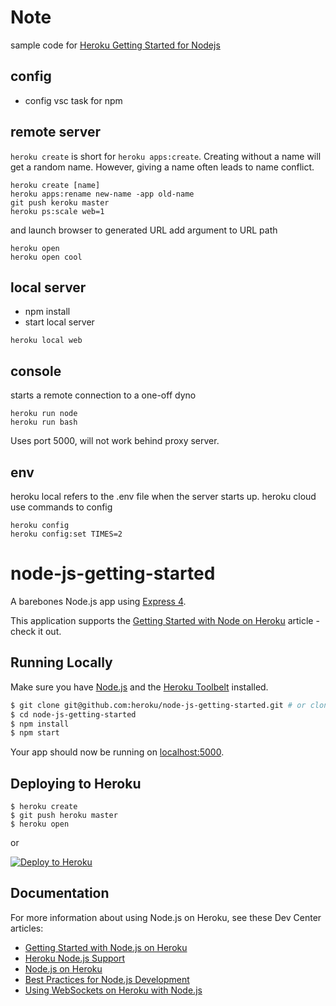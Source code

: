 # Note

sample code for [Heroku Getting Started for Nodejs](https://devcenter.heroku.com/articles/getting-started-with-nodejs)

## config

* config vsc task for npm

## remote server
`heroku create` is short for `heroku apps:create`.
Creating without a name will get a random name. 
However, giving a name often leads to name conflict.

```command
heroku create [name]
heroku apps:rename new-name -app old-name
git push keroku master
heroku ps:scale web=1
```
and launch browser to generated URL
add argument to URL path
```command
heroku open
heroku open cool
```
## local server
* npm install
* start local server
```command
heroku local web 
```

## console
starts a remote connection to a one-off dyno
```command
heroku run node
heroku run bash
```
Uses port 5000, will not work behind proxy server.

## env
heroku local refers to the .env file when the server starts up.
heroku cloud use commands to config
```command
heroku config
heroku config:set TIMES=2
```

# node-js-getting-started

A barebones Node.js app using [Express 4](http://expressjs.com/).

This application supports the [Getting Started with Node on Heroku](https://devcenter.heroku.com/articles/getting-started-with-nodejs) article - check it out.

## Running Locally

Make sure you have [Node.js](http://nodejs.org/) and the [Heroku Toolbelt](https://toolbelt.heroku.com/) installed.

```sh
$ git clone git@github.com:heroku/node-js-getting-started.git # or clone your own fork
$ cd node-js-getting-started
$ npm install
$ npm start
```

Your app should now be running on [localhost:5000](http://localhost:5000/).

## Deploying to Heroku

```
$ heroku create
$ git push heroku master
$ heroku open
```
or

[![Deploy to Heroku](https://www.herokucdn.com/deploy/button.png)](https://heroku.com/deploy)

## Documentation

For more information about using Node.js on Heroku, see these Dev Center articles:

- [Getting Started with Node.js on Heroku](https://devcenter.heroku.com/articles/getting-started-with-nodejs)
- [Heroku Node.js Support](https://devcenter.heroku.com/articles/nodejs-support)
- [Node.js on Heroku](https://devcenter.heroku.com/categories/nodejs)
- [Best Practices for Node.js Development](https://devcenter.heroku.com/articles/node-best-practices)
- [Using WebSockets on Heroku with Node.js](https://devcenter.heroku.com/articles/node-websockets)
